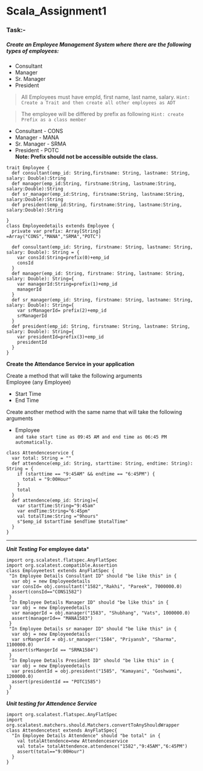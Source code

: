 # Scala_Assignment1
### Task:-
##### Create an Employee Management System where there are the following types of employees:

* Consultant<br/>
* Manager<br/>
* Sr. Manager<br/>
* President<br/>

> All Employees must have empId, first name, last name, salary. `Hint: Create a Trait and then create all other employees as ADT`
 
> The employee will be differed by prefix as following `Hint: create Prefix as a class member`
 
* Consultant - CONS<br/>
* Manager - MANA<br/>
* Sr. Manager - SRMA<br/>
* President - POTC<br/>
**Note: Prefix should not be accessible outside the class.**
```Code:-
trait Employee {
  def consultant(emp_id: String,firstname: String, lastname: String, salary: Double):String
  def manager(emp_id:String, firstname:String, lastname:String, salary:Double):String
  def sr_manager(emp_id:String, firstname:String, lastname:String, salary:Double):String
  def president(emp_id:String, firstname:String, lastname:String, salary:Double):String

}
class Employeedetails extends Employee {
  private var prefix: Array[String] =Array("CONS","MANA","SRMA","POTC")

  def consultant(emp_id: String, firstname: String, lastname: String, salary: Double): String = {
    var consId:String=prefix(0)+emp_id
    consId
  }
  def manager(emp_id: String, firstname: String, lastname: String, salary: Double): String={
    var managerId:String=prefix(1)+emp_id
    managerId
  }
  def sr_manager(emp_id: String, firstname: String, lastname: String, salary: Double): String={
    var srManagerId= prefix(2)+emp_id
    srManagerId
  }
  def president(emp_id: String, firstname: String, lastname: String, salary: Double): String={
    var presidentId=prefix(3)+emp_id
    presidentId
  }
}
```
**Create the Attendance Service in your application**

Create a method that will take the following arguments<br/>
Employee (any Employee)<br/>
* Start Time<br/>
* End Time<br/>

Create another method with the same name that will take the following arguments<br/>
* Employee<br/>
`and take start time as 09:45 AM and end time as 06:45 PM automatically.`

```Code
class Attendenceservice {
  var total: String = ""
  def attendence(emp_id: String, starttime: String, endtime: String): String = {
    if (starttime == "9:45AM" && endtime == "6:45PM") {
      total = "9:00Hour"
    }
    total
  }
  def attendence(emp_id: String)={
    var startTime:String="9:45am"
    var endTime:String="6:45pm"
    val totalTime:String ="9hours"
    s"$emp_id $startTime $endTime $totalTime"
  }
}
```
---

***Unit Testing***
**For employee data***
```
import org.scalatest.flatspec.AnyFlatSpec
import org.scalatest.compatible.Assertion
class Employeetest extends AnyFlatSpec {
 "In Employee Details Consultant ID" should "be like this" in {
  var obj = new Employeedetails
  var consId= obj.consultant("1582","Rakhi", "Pareek", 7000000.0)
  assert(consId=="CONS1582")
 }
 "In Employee Details Manager ID" should "be like this" in {
  var obj = new Employeedetails
  var managerId = obj.manager("1583", "Shubhang", "Vats", 1000000.0)
  assert(managerId== "MANA1583")
 }
 "In Employee Details sr manager ID" should "be like this" in {
  var obj = new Employeedetails
  var srMangerId = obj.sr_manager("1584", "Priyansh", "Sharma", 1100000.0)
  assert(srMangerId == "SRMA1584")
 }
 "In Employee Details President ID" should "be like this" in {
  var obj = new Employeedetails
  var presidentId = obj.president("1585", "Kamayani", "Goshwami", 1200000.0)
  assert(presidentId == "POTC1585")
 }
}
```
***Unit testing for Attendence Service***
```
import org.scalatest.flatspec.AnyFlatSpec
import org.scalatest.matchers.should.Matchers.convertToAnyShouldWrapper
class Attendencetest extends AnyFlatSpec{
  "In Employee Details Attendence" should "be total" in {
    val totalAttendence=new Attendenceservice
    val total= totalAttendence.attendence("1582","9:45AM","6:45PM")
    assert(total=="9:00Hour")
  }
}
```




